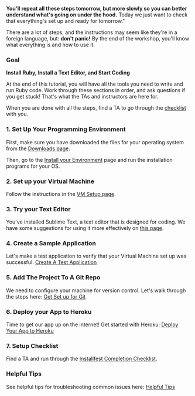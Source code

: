 **You'll repeat all these steps tomorrow, but more slowly so you can better understand what's going on under the hood.** Today we just want to check that everything's set up and ready for tomorrow."

There are a lot of steps, and the instructions may seem like they're in a foreign language, but: **don't panic!** By the end of the workshop, you'll know what everything is and how to use it.


### Goal

**Install Ruby, Install a Text Editor, and Start Coding**

At the end of this tutorial, you will have all the tools you need to write and
run Ruby code. Work through these sections in order, and ask questions if you
get stuck! That's what the TAs and instructors are here for.

When you are done with all the steps, find a TA to go through the
[checklist] with you.

[checklist]: /installfest/checklist

### 1. Set Up Your Programming Environment

First, make sure you have downloaded the files for your operating system from
the <a href="/downloads">Downloads page</a>.

Then, go to the [Install your Environment](/installfest/install_environment) page
and run the installation programs for your OS.

### 2. Set up your Virtual Machine

Follow the instructions in the [VM Setup page](set_up_virtual_machine).

### 3. Try your Text Editor

You've installed Sublime Text, a text editor that is designed for coding. We have some suggestions
for using it more effectively on [this page](install_a_text_editor).

### 4. Create a Sample Application

Let's make a test application to verify that your Virtual Machine set up was successful.
<a href="/installfest/create_a_rails_app">Create A Test Application</a>

### 5. Add The Project To A Git Repo

We need to configure your machine for version control. Let's walk through the steps here: <a href="/installfest/add_the_project_to_a_git_repo">Get Set up for Git</a>

### 6. Deploy your App to Heroku

Time to get our app up on the internet! Get started with Heroku: <a href="/installfest/deploying_to_heroku">Deploy Your App to Heroku</a>

### 7. Setup Checklist

Find a TA and run through the
[Installfest Completion Checklist](checklist).

### Helpful Tips

See helpful tips for troubleshooting common issues here: [Helpful Tips](helpful_tips)


